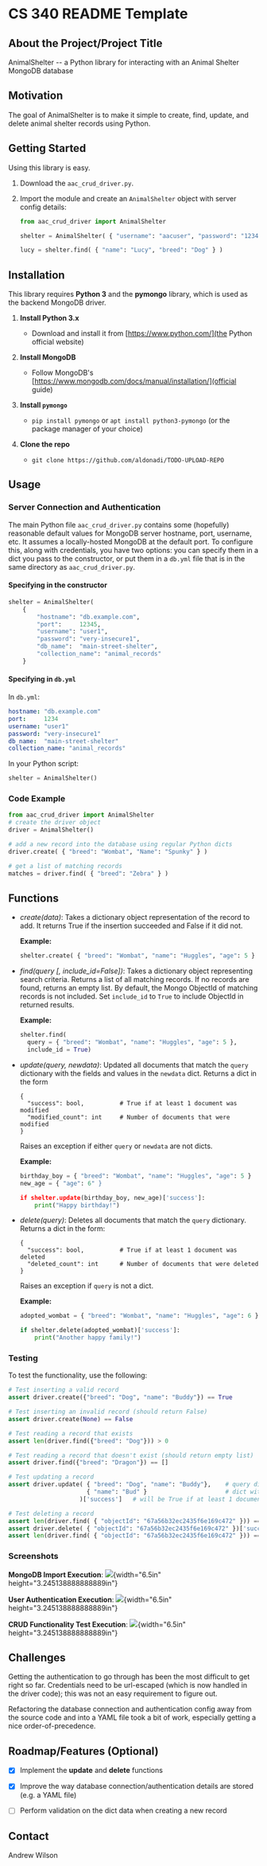 # CS 340 README Template

## About the Project/Project Title

AnimalShelter -- a Python library for interacting with an Animal Shelter
MongoDB database

## Motivation

The goal of AnimalShelter is to make it simple to create, find, update,
and delete animal shelter records using Python.

## Getting Started

Using this library is easy.

1. Download the `aac_crud_driver.py`.

2. Import the module and create an `AnimalShelter` object with server 
   config details:

    ```python
    from aac_crud_driver import AnimalShelter

    shelter = AnimalShelter( { "username": "aacuser", "password": "123456" } )

    lucy = shelter.find( { "name": "Lucy", "breed": "Dog" } )
    ```

## Installation

This library requires **Python 3** and the **pymongo** library, which is
used as the backend MongoDB driver.

1. **Install Python 3.x**
   * Download and install it from [https://www.python.com/](the Python official website)

2. **Install MongoDB**
   * Follow MongoDB's [https://www.mongodb.com/docs/manual/installation/](official guide)

3. **Install `pymongo`**
   * `pip install pymongo` or `apt install python3-pymongo` (or the package manager 
     of your choice)

4. **Clone the repo**
   * `git clone https://github.com/aldonadi/TODO-UPLOAD-REPO`

## Usage

### Server Connection and Authentication

The main Python file `aac_crud_driver.py` contains some (hopefully) reasonable default
values for MongoDB server hostname, port, username, etc. It assumes a locally-hosted 
MongoDB at the default port. To configure this, along with credentials, you have two 
options: you can specify them in a dict you pass to the constructor, or put them in a
`db.yml` file that is in the same directory as `aac_crud_driver.py`. 

#### Specifying in the constructor

```python
shelter = AnimalShelter( 
    { 
        "hostname": "db.example.com", 
        "port":     12345,
        "username": "user1",
        "password": "very-insecure1",
        "db_name":  "main-street-shelter",
        "collection_name": "animal_records"
    }
```

#### Specifying in `db.yml`

In `db.yml`:
```yml
hostname: "db.example.com" 
port:     1234
username: "user1"
password: "very-insecure1"
db_name:  "main-street-shelter"
collection_name: "animal_records"
```

In your Python script:
```python
shelter = AnimalShelter()
```

### Code Example

```python
from aac_crud_driver import AnimalShelter
# create the driver object
driver = AnimalShelter()

# add a new record into the database using regular Python dicts
driver.create( { "breed": "Wombat", "Name": "Spunky" } )

# get a list of matching records
matches = driver.find( { "breed": "Zebra" } )
```

## Functions

* *create(data)*: Takes a dictionary object representation
  of the record to add. It returns True if the insertion succeeded and
  False if it did not.

  **Example:**
  ```python
  shelter.create( { "breed": "Wombat", "name": "Huggles", "age": 5 } )
  ```

* *find(query [, include_id=False])*: Takes a dictionary object representing
  search criteria. Returns a list of all matching records. If no records are found,
  returns an empty list. By default, the Mongo ObjectId of matching records is not
  included. Set `include_id` to `True` to include ObjectId in returned results.

  **Example:**
  ```python
  shelter.find(
    query = { "breed": "Wombat", "name": "Huggles", "age": 5 },
    include_id = True)
  ```

* *update(query, newdata)*: Updated all documents that match the `query`
  dictionary with the fields and values in the `newdata` dict. Returns
  a dict in the form
  
      { 
        "success": bool,          # True if at least 1 document was modified
        "modified_count": int     # Number of documents that were modified
      }

  Raises an exception if either `query` or `newdata` are not dicts.

  **Example:**
  ```python
  birthday_boy = { "breed": "Wombat", "name": "Huggles", "age": 5 }
  new_age = { "age": 6" }

  if shelter.update(birthday_boy, new_age)['success']:
      print("Happy birthday!")
  ```

* *delete(query)*: Deletes all documents that match the `query`
  dictionary. Returns a dict in the form: 

      { 
        "success": bool,          # True if at least 1 document was deleted 
        "deleted_count": int      # Number of documents that were deleted
      }

  Raises an exception if `query` is not a dict.

  **Example:**
  ```python
  adopted_wombat = { "breed": "Wombat", "name": "Huggles", "age": 6 }

  if shelter.delete(adopted_wombat)['success']:
      print("Another happy family!")
  ```
### Testing

To test the functionality, use the following:

```python
# Test inserting a valid record
assert driver.create({"breed": "Dog", "name": "Buddy"}) == True

# Test inserting an invalid record (should return False)
assert driver.create(None) == False

# Test reading a record that exists
assert len(driver.find({"breed": "Dog"})) > 0

# Test reading a record that doesn't exist (should return empty list)
assert driver.find({"breed": "Dragon"}) == []

# Test updating a record
assert driver.update( { "breed": "Dog", "name": "Buddy"},    # query dict
                      { "name": "Bud" }                      # dict with into to update
                    )['success']   # will be True if at least 1 document was updated

# Test deleting a record
assert len(driver.find( { "objectId": "67a56b32ec2435f6e169c472" })) == 1     # verify it exists
assert driver.delete( { "objectId": "67a56b32ec2435f6e169c472" })['success']  # delete it
assert len(driver.find( { "objectId": "67a56b32ec2435f6e169c472" })) == 0     # verify it is gone
```

### Screenshots

**MongoDB Import Execution**:
![](media/image1.png){width="6.5in" height="3.245138888888889in"}

**User Authentication Execution**:
![](media/image1.png){width="6.5in" height="3.245138888888889in"}

**CRUD Functionality Test Execution**:
![](media/image1.png){width="6.5in" height="3.245138888888889in"}

## Challenges

Getting the authentication to go through has been the most difficult to
get right so far. Credentials need to be url-escaped (which is now
handled in the driver code); this was not an easy requirement to figure
out.

Refactoring the database connection and authentication config away from
the source code and into a YAML file took a bit of work, especially
getting a nice order-of-precedence.

## Roadmap/Features (Optional)

- [X] Implement the **update** and **delete** functions

- [X] Improve the way database connection/authentication details are
      stored (e.g. a YAML file)

- [ ] Perform validation on the dict data when creating a new record

## Contact

Andrew Wilson
